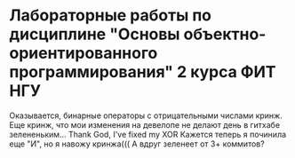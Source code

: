 # Лабораторные работы по дисциплине "Основы объектно-ориентированного программирования" 2 курса ФИТ НГУ

Оказывается, бинарные операторы с отрицательными числами кринж.
Еще кринж, что мои изменения на девелопе не делают день в гитхабе зелененьким...
Thank God, I've fixed my XOR
Кажется теперь я починила еще "И", но я навожу кринжа(((
А вдруг зеленеет от 3+ коммитов?
